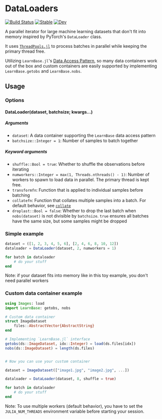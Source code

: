 # DataLoaders

[![Build Status](https://github.com/lorenzoh/DataLoaders.jl/workflows/CI/badge.svg)](https://github.com/lorenzoh/DataLoaders.jl/actions)
[![Stable](https://img.shields.io/badge/docs-stable-blue.svg)](https://lorenzoh.github.io/DataLoaders.jl/stable)
[![Dev](https://img.shields.io/badge/docs-dev-blue.svg)](https://lorenzoh.github.io/DataLoaders.jl/dev)

A parallel iterator for large machine learning datasets that don't fit into memory inspired by PyTorch's `DataLoader` class.

It uses [`ThreadPools.jl`](https://github.com/tro3/ThreadPools.jl) to process batches in parallel while keeping the primary thread free.

Utilizing `LearnBase.jl`'s [Data Access Pattern](https://mldatautilsjl.readthedocs.io/en/latest/data/pattern.html), so many data containers work out of the box and custom containers are easily supported by implementing `LearnBase.getobs` and `LearnBase.nobs`.

## Usage

### Options

#### DataLoader(dataset, batchsize; kwargs...)

##### Arguments

- `dataset`: A data container supporting the `LearnBase` data access pattern
- `batchsize::Integer = 1`: Number of samples to batch together

##### Keyword arguments

- `shuffle::Bool = true`: Whether to shuffle the observations before iterating
- `numworkers::Integer = max(1, Threads.nthreads() - 1)`: Number of workers to
  spawn to load data in parallel. The primary thread is kept free.
- `transformfn`: Function that is applied to individual samples before batching
- `collatefn`: Function that collates multiple samples into a batch. For default
  behavior, see [`collate`](@ref)
- `droplast::Bool = false`: Whether to drop the last batch when `nobs(dataset)` is
  not divisible by `batchsize`. `true` ensures all batches have the same size, but
  some samples might be dropped


### Simple example

```julia
dataset = ([1, 2, 3, 4, 5, 6], [2, 4, 6, 8, 10, 12])
dataloader = DataLoader(dataset, 2, numworkers = 1)

for batch in dataloader
    # do your stuff
end
```

Note: if your dataset fits into memory like in this toy example, you don't need parallel workers

### Custom data container example

```julia
using Images: load
import LearnBase: getobs, nobs

# Custom data container
struct ImageDataset
    files::AbstractVector{AbstractString}
end

# Implementing `LearnBase.jl` interface
getobs(ds::ImageDataset, idx::Integer) = load(ds.files[idx])
nobs(ds::ImageDataset) = length(ds.files)


# Now you can use your custom container

dataset = ImageDataset(["image1.jpg", "image2.jpg", ...])

dataloader = DataLoader(dataset, 8, shuffle = true)

for batch in dataloader
    # do your stuff
end
```

Note: To use multiple workers (default behavior), you have to set the `JULIA_NUM_THREADS` environment variable before starting your session.